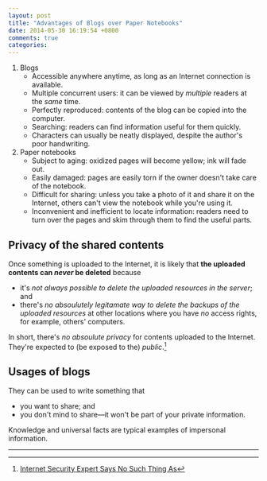 ```yaml
---
layout: post
title: "Advantages of Blogs over Paper Notebooks"
date: 2014-05-30 16:19:54 +0800
comments: true
categories: 
---
```


1. Blogs
    - Accessible anywhere anytime, as long as an Internet connection is
	available.
    - Multiple concurrent users: it can be viewed by *multiple*
	readers at the *same* time.
    - Perfectly reproduced: contents of the blog can be copied into
	the computer.
    - Searching: readers can find information useful for them quickly.
    - Characters can usually be neatly displayed, despite the author's
	poor handwriting.
2. Paper notebooks
    - Subject to aging: oxidized pages will become yellow; ink will
	fade out.
    - Easily damaged: pages are easily torn if the owner doesn't take
	care of the notebook.
    - Difficult for sharing: unless you take a photo of it and share
	it on the Internet, others can't view the notebook while
	you're using it.
    - Inconvenient and inefficient to locate information: readers need
	to turn over the pages and skim through them to find the
	useful parts.

## Privacy of the shared contents

Once something is uploaded to the Internet, it is likely that **the
uploaded contents can *never* be deleted** because

* it's *not always possible to delete the uploaded resources in the
    server*; and
* there's *no absoulutely legitamate way to delete the backups of the
    uploaded resources* at other locations where you have *no* access
    rights, for example, others' computers.

In short, there's *no absoulute privacy* for contents uploaded to the
Internet.  They're expected to (be exposed to the) *public*.[^1]

## Usages of blogs

They can be used to write something that

- you want to share; and
- you don't mind to share—it won't be part of your private
    information.

Knowledge and universal facts are typical examples of impersonal
information.

---

[^1]: [Internet Security Expert Says No Such Thing As](http://www.abc.net.au/news/2014-05-12/internet-security-expert-says-no-such-thing-as/5445830)

<!-- vim:se tw=70: -->
